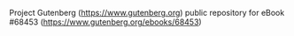 Project Gutenberg (https://www.gutenberg.org) public repository for eBook #68453 (https://www.gutenberg.org/ebooks/68453)
